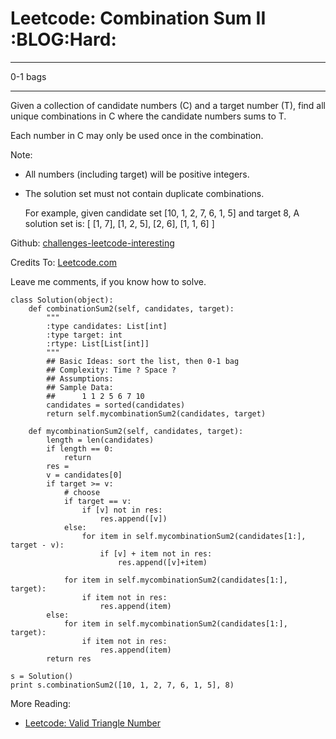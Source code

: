 # Leetcode: Combination Sum II     :BLOG:Hard:


---

0-1 bags  

---

Given a collection of candidate numbers (C) and a target number (T), find all unique combinations in C where the candidate numbers sums to T.  

Each number in C may only be used once in the combination.  

Note:  
-   All numbers (including target) will be positive integers.
-   The solution set must not contain duplicate combinations.

    For example, given candidate set [10, 1, 2, 7, 6, 1, 5] and target 8, 
    A solution set is: 
    [
      [1, 7],
      [1, 2, 5],
      [2, 6],
      [1, 1, 6]
    ]

Github: [challenges-leetcode-interesting](https://github.com/DennyZhang/challenges-leetcode-interesting/tree/master/combination-sum-ii)  

Credits To: [Leetcode.com](https://leetcode.com/problems/combination-sum-ii/description/)  

Leave me comments, if you know how to solve.  

    class Solution(object):
        def combinationSum2(self, candidates, target):
            """
            :type candidates: List[int]
            :type target: int
            :rtype: List[List[int]]
            """
            ## Basic Ideas: sort the list, then 0-1 bag
            ## Complexity: Time ? Space ?
            ## Assumptions:
            ## Sample Data:
            ##      1 1 2 5 6 7 10
            candidates = sorted(candidates)
            return self.mycombinationSum2(candidates, target)
    
        def mycombinationSum2(self, candidates, target):
            length = len(candidates)
            if length == 0:
                return 
            res = 
            v = candidates[0]
            if target >= v:
                # choose
                if target == v:
                    if [v] not in res:
                        res.append([v])
                else:
                    for item in self.mycombinationSum2(candidates[1:], target - v):
                        if [v] + item not in res:
                            res.append([v]+item)
    
                for item in self.mycombinationSum2(candidates[1:], target):
                    if item not in res:
                        res.append(item)
            else:
                for item in self.mycombinationSum2(candidates[1:], target):
                    if item not in res:
                        res.append(item)
            return res
    
    s = Solution()
    print s.combinationSum2([10, 1, 2, 7, 6, 1, 5], 8)

More Reading:  
-   [Leetcode: Valid Triangle Number](http://brain.dennyzhang.com/triangle-number/)